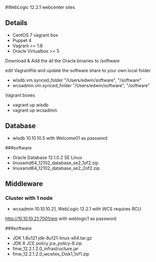 #WebLogic 12.2.1 webcenter sites 

## Details
- CentOS 7 vagrant box
- Puppet 4
- Vagrant >= 1.8
- Oracle Virtualbox >= 5

Download & Add the all the Oracle binaries to /software

edit Vagrantfile and update the software share to your own local folder
- wlsdb.vm.synced_folder "/Users/edwin/software", "/software"
- wcsadmin.vm.synced_folder "/Users/edwin/software", "/software"

Vagrant boxes
- vagrant up wlsdb
- vagrant up wcsadmin

## Database
- wlsdb 10.10.10.5 with Welcome01 as password

###software
- Oracle Database 12.1.0.2 SE Linux
- linuxamd64_12102_database_se2_1of2.zip
- linuxamd64_12102_database_se2_2of2.zip

## Middleware

### Cluster with 1 node
- wcsadmin 10.10.10.21, WebLogic 12.2.1 with WCS requires RCU

http://10.10.10.21:7001/em with weblogic1 as password

###software
- JDK 1.8u121 jdk-8u121-linux-x64.tar.gz
- JDK 8 JCE policy jce_policy-8.zip
- fmw_12.2.1.2.0_infrastructure.jar
- fmw_12.2.1.2.0_wcsites_Disk1_1of1.zip

